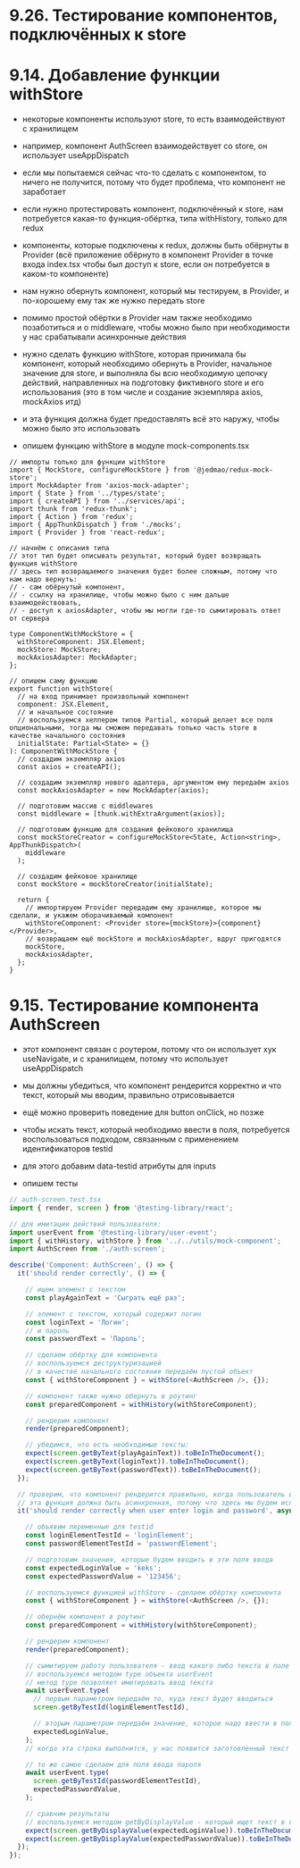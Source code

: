 # 9.26. Тестирование компонентов, подключённых к store

# 9.14. Добавление функции withStore

- некоторые компоненты используют store, то есть взаимодействуют с хранилищем

- например, компонент AuthScreen взаимодействует со store, он использует useAppDispatch

- если мы попытаемся сейчас что-то сделать с компонентом, то ничего не получится, потому что будет проблема, что компонент не заработает

- если нужно протестировать компонент, подключённый к store, нам потребуется какая-то функция-обёртка, типа withHistory, только для redux

- компоненты, которые подключены к redux, должны быть обёрнуты в Provider (всё приложение обёрнуто в компонент Provider в точке входа index.tsx чтобы был доступ к store, если он потребуется в каком-то компоненте)

- нам нужно обернуть компонент, который мы тестируем, в Provider, и по-хорошему ему так же нужно передать store

- помимо простой обёртки в Provider нам также необходимо позаботиться и о middleware, чтобы можно было при необходимости у нас срабатывали асинхронные действия

- нужно сделать функцию withStore, которая принимала бы компонент, который необходимо обернуть в Provider, начальное значение для store, и выполняла бы всю необходимую цепочку действий, направленных на подготовку фиктивного store и его использования (это в том числе и создание экземпляра axios, mockAxios итд)
- и эта функция должна будет предоставлять всё это наружу, чтобы можно было это использовать

- опишем функцию withStore в модуле mock-components.tsx

```tsx
// импорты только для функции withStore
import { MockStore, configureMockStore } from '@jedmao/redux-mock-store';
import MockAdapter from 'axios-mock-adapter';
import { State } from '../types/state';
import { createAPI } from '../services/api';
import thunk from 'redux-thunk';
import { Action } from 'redux';
import { AppThunkDispatch } from './mocks';
import { Provider } from 'react-redux';

// начнём с описания типа
// этот тип будет описывать результат, который будет возвращать функция withStore
// здесь тип возвращаемого значения будет более сложным, потому что нам надо вернуть:
// - сам обёрнутый компонент,
// - ссылку на хранилище, чтобы можно было с ним дальше взаимодействовать,
// - доступ к axiosAdapter, чтобы мы могли где-то сымитировать ответ от сервера

type ComponentWithMockStore = {
  withStoreComponent: JSX.Element;
  mockStore: MockStore;
  mockAxiosAdapter: MockAdapter;
};

// опишем саму функцию
export function withStore(
  // на вход принимает произвольный компонент
  component: JSX.Element,
  // и начальное состояние
  // воспользуемся хелпером типов Partial, который делает все поля опциональными, тогда мы сможем передавать только часть store в качестве начального состояния
  initialState: Partial<State> = {}
): ComponentWithMockStore {
  // создадим экземпляр axios
  const axios = createAPI();

  // создадим экземпляр нового адаптера, аргументом ему передаём axios
  const mockAxiosAdapter = new MockAdapter(axios);

  // подготовим массив с middlewares
  const middleware = [thunk.withExtraArgument(axios)];

  // подготовим функцию для создания фейкового хранилища
  const mockStoreCreator = configureMockStore<State, Action<string>, AppThunkDispatch>(
    middleware
  );

  // создадим фейковое хранилище
  const mockStore = mockStoreCreator(initialState);
  
  return {
    // импортируем Provider передадим ему хранилище, которое мы сделали, и укажем оборачиваемый компонент
    withStoreComponent: <Provider store={mockStore}>{component}</Provider>,
    // возвращаем ещё mockStore и mockAxiosAdapter, вдруг пригодятся
    mockStore,
    mockAxiosAdapter,
  };
}
```

# 9.15. Тестирование компонента AuthScreen

- этот компонент связан с роутером, потому что он использует хук useNavigate, и с хранилищем, потому что использует useAppDispatch

- мы должны убедиться, что компонент рендерится корректно и что текст, который мы вводим, правильно отрисовывается
- ещё можно проверить поведение для button onClick, но позже

- чтобы искать текст, который необходимо ввести в поля, потребуется воспользоваться подходом, связанным с применением идентификаторов testid

- для этого добавим data-testid атрибуты для inputs

- опишем тесты

```ts
// auth-screen.test.tsx
import { render, screen } from '@testing-library/react';

// для имитации действий пользователя:
import userEvent from '@testing-library/user-event';
import { withHistory, withStore } from '../../utils/mock-component';
import AuthScreen from './auth-screen';

describe('Component: AuthScreen', () => {
  it('should render correctly', () => {

    // ищем элемент с текстом
    const playAgainText = 'Сыграть ещё раз';

    // элемент с текстом, который содержит логин
    const loginText = 'Логин';
    // и пароль
    const passwordText = 'Пароль';

    // сделаем обёртку для компонента
    // воспользуемся деструктуризацией
    // в качестве начального состояния передаём пустой объект
    const { withStoreComponent } = withStore(<AuthScreen />, {});

    // компонент также нужно обернуть в роутинг
    const preparedComponent = withHistory(withStoreComponent);

    // рендерим компонент
    render(preparedComponent);

    // убедимся, что есть необходимые тексты:
    expect(screen.getByText(playAgainText)).toBeInTheDocument();
    expect(screen.getByText(loginText)).toBeInTheDocument();
    expect(screen.getByText(passwordText)).toBeInTheDocument();
  });

  // проверим, что компонент рендерится правильно, когда пользователь вводит данные в поля ввода
  // эта функция должна быть асинхронная, потому что здесь мы будем использовать имитацию событий пользователя, а эти действия асинхронные
  it('should render correctly when user enter login and password', async () => {

    // объявим переменные для testid
    const loginElementTestId = 'loginElement';
    const passwordElementTestId = 'passwordElement';

    // подготовим значения, которые будем вводить в эти поля ввода
    const expectedLoginValue = 'keks';
    const expectedPasswordValue = '123456';

    // воспользуемся функцией withStore - сделаем обёртку компонента
    const { withStoreComponent } = withStore(<AuthScreen />, {});

    // обернём компонент в роутинг
    const preparedComponent = withHistory(withStoreComponent);

    // рендерим компонент
    render(preparedComponent);

    // сымитируем работу пользователя - ввод какого либо текста в поле ввода
    // воспользуемся методом type объекта userEvent
    // метод type позволяет имитировать ввод текста
    await userEvent.type(
      // первым параметром передаём то, куда текст будет вводиться
      screen.getByTestId(loginElementTestId),

      // вторым параметром передаём значение, которое надо ввести в поле
      expectedLoginValue,
    );
    // когда эта строка выполнится, у нас появится заготовленный текст в поле ввода

    // то же самое сделаем для поля ввода пароля
    await userEvent.type(
      screen.getByTestId(passwordElementTestId),
      expectedPasswordValue,
    );

    // сравним результаты
    // воспользуемся методом getByDisplayValue - который ищет текст в каком-то элементе и доступен на экране
    expect(screen.getByDisplayValue(expectedLoginValue)).toBeInTheDocument();
    expect(screen.getByDisplayValue(expectedPasswordValue)).toBeInTheDocument();
  });
});
```
